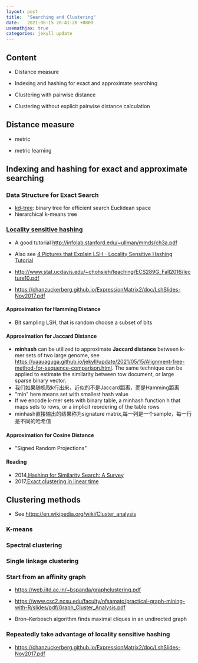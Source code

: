 ```yaml
---
layout: post
title:  "Searching and Clustering"
date:   2021-06-15 20:41:20 +0800
usemathjax: true
categories: jekyll update
---
```


## Content

- Distance measure

- Indexing and hashing for exact and approximate searching

- Clustering with pairwise distance

- Clustering without explicit pairwise distance calculation


## Distance measure

- metric 

- metric learning


## Indexing and hashing for exact and approximate searching

### Data Structure for Exact Search

- [kd-tree](https://en.wikipedia.org/wiki/K-d_tree): binary tree for efficient search Euclidean space 
- hierarchical k-means tree


### [Locality sensitive hashing](https://en.wikipedia.org/wiki/Locality-sensitive_hashing)

- A good tutorial <http://infolab.stanford.edu/~ullman/mmds/ch3a.pdf>
- Also see [4 Pictures that Explain LSH - Locality Sensitive Hashing Tutorial](https://randorithms.com/2019/09/19/Visual-LSH.html)
- <http://www.stat.ucdavis.edu/~chohsieh/teaching/ECS289G_Fall2016/lecture10.pdf>

- <https://chanzuckerberg.github.io/ExpressionMatrix2/doc/LshSlides-Nov2017.pdf>


#### Approximation for Hamming Distance
- Bit sampling LSH, that is random choose a subset of bits

#### Approximation for Jaccard Distance

- **minhash** can be utilized to approximate **Jaccard distance** between k-mer sets of two large genome, see <https://uaauaguga.github.io/jekyll/update/2021/05/15/Alignment-free-method-for-sequence-comparison.html>. The same technique can be applied to estimate the similarity between tow document, or large sparse binary vector.
- 我们如果随机取k行出来，近似的不是Jaccard距离，而是Hamming距离
- "min" here means set with smallest hash value
- If we encode k-mer sets with binary table, a minhash function h that maps sets to rows, or a implicit reordering of the table rows
- minhash直接输出的结果称为signature matrix,每一列是一个sample，每一行是不同的哈希值

#### Approximation for Cosine Distance

- "Signed Random Projections"


#### Reading
- 2014,[Hashing for Similarity Search: A Survey](https://arxiv.org/pdf/1408.2927.pdf)
- 2017,[Exact clustering in linear time](https://arxiv.org/pdf/1702.05425.pdf)




## Clustering methods
- See <https://en.wikipedia.org/wiki/Cluster_analysis>

### K-means


### Spectral clustering


### Single linkage clustering


### Start from an affinity graph

- <https://web.iitd.ac.in/~bspanda/graphclustering.pdf>
- <https://www.csc2.ncsu.edu/faculty/nfsamato/practical-graph-mining-with-R/slides/pdf/Graph_Cluster_Analysis.pdf>


- Bron–Kerbosch algorithm finds maximal cliques in an undirected graph



### Repeatedly take advantage of locality sensitive hashing 
- <https://chanzuckerberg.github.io/ExpressionMatrix2/doc/LshSlides-Nov2017.pdf>

